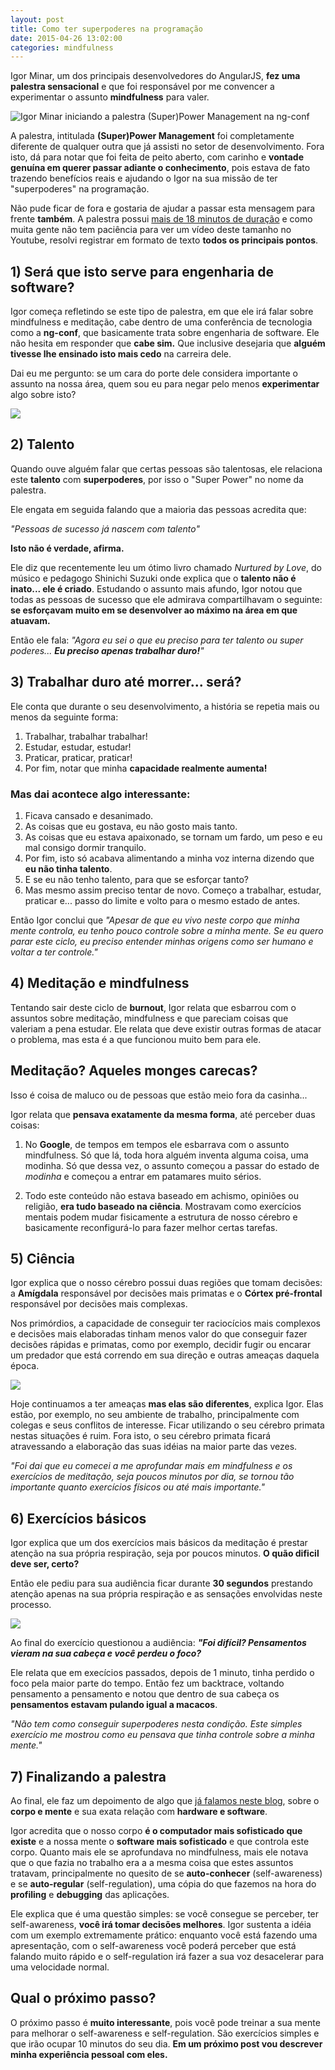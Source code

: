 ```yaml
---
layout: post
title: Como ter superpoderes na programação
date: 2015-04-26 13:02:00
categories: mindfulness
---
```


Igor Minar, um dos principais desenvolvedores do AngularJS, **fez uma palestra sensacional** e que foi responsável por me convencer a experimentar o assunto **mindfulness** para valer.

<div class="post-impact-1">
  <img src="/images/posts/como-ter-superpoderes-na-programacao/igor-minar-super-power-managment-inicio.png" title="Igor Minar iniciando a palestra (Super)Power Management na ng-conf">
</div>

A palestra, intitulada **(Super)Power Management** foi completamente diferente de qualquer outra que já assisti no setor de desenvolvimento. Fora isto, dá para notar que foi feita de peito aberto, com carinho e **vontade genuína em querer passar adiante o conhecimento**, pois estava de fato trazendo benefícios reais e ajudando o Igor na sua missão de ter "superpoderes" na programação.

Não pude ficar de fora e gostaria de ajudar a passar esta mensagem para frente **também**. A palestra possui <a href="https://www.youtube.com/watch?v=IGeaXo2ZBr0">mais de 18 minutos de duração</a> e como muita gente não tem paciência para ver um vídeo deste tamanho no Youtube, resolvi registrar em formato de texto **todos os principais pontos**.


## 1) Será que isto serve para engenharia de software?

Igor começa refletindo se este tipo de palestra, em que ele irá falar sobre mindfulness e meditação, cabe dentro de uma conferência de tecnologia como a **ng-conf**, que basicamente trata sobre engenharia de software. Ele não hesita em responder que **cabe sim.** Que inclusive desejaria que **alguém tivesse lhe ensinado isto mais cedo** na carreira dele.

Dai eu me pergunto: se um cara do porte dele considera importante o assunto na nossa área, quem sou eu para negar pelo menos **experimentar** algo sobre isto?

<div class="post-impact-1">
  <img src="/images/posts/como-ter-superpoderes-na-programacao/igor-minar-super-power-managment-sera-que-serve.png">
</div>


## 2) Talento

Quando ouve alguém falar que certas pessoas são talentosas, ele relaciona este **talento** com **superpoderes**, por isso o "Super Power" no nome da palestra.

Ele engata em seguida falando que a maioria das pessoas acredita que:

<div class="post-impact-1">
  <p><em>"Pessoas de sucesso já nascem com talento"</em></p>
  <p><strong>Isto não é verdade, afirma.</strong></p>
</div>


Ele diz que recentemente leu um ótimo livro chamado *Nurtured by Love*, do músico e pedagogo Shinichi Suzuki onde explica que o **talento não é inato... ele é criado**. Estudando o assunto mais afundo, Igor notou que todas as pessoas de sucesso que ele admirava compartilhavam o seguinte: **se esforçavam muito em se desenvolver ao máximo na área em que atuavam.**

Então ele fala: *"Agora eu sei o que eu preciso para ter talento ou super poderes... **Eu preciso apenas trabalhar duro!**"*


## 3) Trabalhar duro até morrer... será?

Ele conta que durante o seu desenvolvimento, a história se repetia mais ou menos da seguinte forma:

1. Trabalhar, trabalhar trabalhar!
2. Estudar, estudar, estudar!
3. Praticar, praticar, praticar!
4. Por fim, notar que minha **capacidade realmente aumenta!**

### Mas dai acontece algo interessante:

1. Ficava cansado e desanimado.
2. As coisas que eu gostava, eu não gosto mais tanto.
3. As coisas que eu estava apaixonado, se tornam um fardo, um peso e eu mal consigo dormir tranquilo.
4. Por fim, isto só acabava alimentando a minha voz interna dizendo que **eu não tinha talento**.
5. E se eu não tenho talento, para que se esforçar tanto?
6. Mas mesmo assim preciso tentar de novo. Começo a trabalhar, estudar, praticar e... passo do limite e volto para o mesmo estado de antes.

Então Igor conclui que *"Apesar de que eu vivo neste corpo que minha mente controla, eu tenho pouco controle sobre a minha mente. Se eu quero parar este ciclo, eu preciso entender minhas origens como ser humano e voltar a ter controle."*


## 4) Meditação e mindfulness

Tentando sair deste ciclo de **burnout**, Igor relata que esbarrou com o assuntos sobre meditação, mindfulness e que pareciam coisas que valeriam a pena estudar. Ele relata que deve existir outras formas de atacar o problema, mas esta é a que funcionou muito bem para ele.

<div class="post-impact-1">
  <h2>Meditação? Aqueles monges carecas?</h2>
  <p>Isso é coisa de maluco ou de pessoas que estão meio fora da casinha...</p>
</div>

Igor relata que **pensava exatamente da mesma forma**, até perceber duas coisas:

1. No **Google**, de tempos em tempos ele esbarrava com o assunto mindfulness. Só que lá, toda hora alguém inventa alguma coisa, uma modinha. Só que dessa vez, o assunto começou a passar do estado de *modinha* e começou a entrar em patamares muito sérios.

2. Todo este conteúdo não estava baseado em achismo, opiniões ou religião, **era tudo baseado na ciência**. Mostravam como exercícios mentais podem mudar fisicamente a estrutura de nosso cérebro e basicamente reconfigurá-lo para fazer melhor certas tarefas.

## 5) Ciência

Igor explica que o nosso cérebro possui duas regiões que tomam decisões: a **Amígdala** responsável por decisões mais primatas e o **Córtex pré-frontal** responsável por decisões mais complexas.

Nos primórdios, a capacidade de conseguir ter raciocícios mais complexos e decisões mais elaboradas tinham menos valor do que conseguir fazer decisões rápidas e primatas, como por exemplo, decidir fugir ou encarar um predador que está correndo em sua direção e outras ameaças daquela época.

<div class="post-impact-1">
  <img src="/images/posts/como-ter-superpoderes-na-programacao/igor-minar-super-power-managment-explicando-cerebro.png">
</div>

Hoje continuamos a ter ameaças **mas elas são diferentes**, explica Igor. Elas estão, por exemplo, no seu ambiente de trabalho, principalmente com colegas e seus conflitos de interesse. Ficar utilizando o seu cérebro primata nestas situações é ruim. Fora isto, o seu cérebro primata ficará atravessando a elaboração das suas idéias na maior parte das vezes.

*"Foi dai que eu comecei a me aprofundar mais em mindfulness e os exercícios de meditação, seja poucos minutos por dia, se tornou tão importante quanto exercícios físicos ou até mais importante."*

## 6) Exercícios básicos

Igor explica que um dos exercícios mais básicos da meditação é prestar atenção na sua própria respiração, seja por poucos minutos. **O quão dificil deve ser, certo?**

Então ele pediu para sua audiência ficar durante **30 segundos** prestando atenção apenas na sua própria respiração e as sensações envolvidas neste processo.

<div class="post-impact-1">
  <img src="/images/posts/como-ter-superpoderes-na-programacao/igor-minar-super-power-managment-exercicio-respiracao.png">
</div>

Ao final do exercício questionou a audiência: ***"Foi difícil? Pensamentos vieram na sua cabeça e você perdeu o foco?***

Ele relata que em execícios passados, depois de 1 minuto, tinha perdido o foco pela maior parte do tempo. Então fez um backtrace, voltando pensamento a pensamento e notou que dentro de sua cabeça os **pensamentos estavam pulando igual a macacos**.

<div class="post-impact-1">
  <p><em>"Não tem como conseguir superpoderes nesta condição. Este simples exercício me mostrou como eu pensava que tinha controle sobre a minha mente."</em></p>
</div>

## 7) Finalizando a palestra

Ao final, ele faz um depoimento de algo que <a href="/blog/mindfulness/o-que-e-mindfulness/">já falamos neste blog</a>, sobre o **corpo e mente** e sua exata relação com **hardware e software**.

Igor acredita que o nosso corpo **é o computador mais sofisticado que existe** e a nossa mente o **software mais sofisticado** e que controla este corpo. Quanto mais ele se aprofundava no mindfulness, mais ele notava que o que fazia no trabalho era a a mesma coisa que estes assuntos tratavam, principalmente no quesito de se **auto-conhecer** (self-awareness) e se **auto-regular** (self-regulation), uma cópia do que fazemos na hora do **profiling** e **debugging** das aplicações.

Ele explica que é uma questão simples: se você consegue se perceber, ter self-awareness, **você irá tomar decisões melhores**. Igor sustenta a idéia com um exemplo extremamente prático: enquanto você está fazendo uma apresentação, com o self-awareness você poderá perceber que está falando muito rápido e o self-regulation irá fazer a sua voz desacelerar para uma velocidade normal.

## Qual o próximo passo?

O próximo passo é **muito interessante**, pois você pode treinar a sua mente para melhorar o self-awareness e self-regulation. São exercícios simples e que irão ocupar 10 minutos do seu dia. **Em um próximo post vou descrever minha experiência pessoal com eles.**
